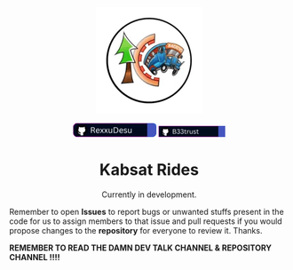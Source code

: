   <p align="center">
  <a href="https://github.com/RexxuDesu/KabsatRides"><img src="https://github.com/RexxuDesu/KabsatRides/blob/main/kabsatrides_logo.png" />
</p>

<p align="center">
  <a href="https://github.com/RexxuDesu"><img src="https://raw.githubusercontent.com/RexxuDesu/KabsatRides/main/pic1.png"></a>
  <a href="https://github.com/B33trust"><img src="https://github.com/RexxuDesu/KabsatRides/blob/main/pic2.png"></a>

<center>
    <h1 align="center">Kabsat Rides</h1>
    <p align="center">
        Currently in development.
    </p> 
</center>

    
Remember to open **Issues** to report bugs or unwanted stuffs present in the code for us to assign members to that issue and pull requests if you would propose changes to the **repository** for everyone to review it. Thanks.


**REMEMBER TO READ THE DAMN DEV TALK CHANNEL & REPOSITORY CHANNEL !!!!**
